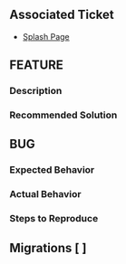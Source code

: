 ## Associated Ticket
- [Splash Page]()


## FEATURE

### Description

### Recommended Solution




## BUG
### Expected Behavior

### Actual Behavior

### Steps to Reproduce

## Migrations [ ]
